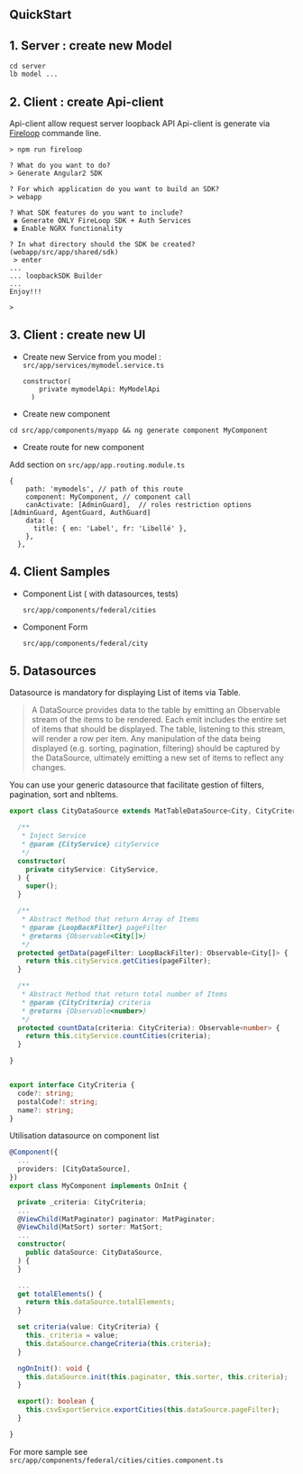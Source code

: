## QuickStart


## 1. Server : create new Model
```
cd server
lb model ...
```

## 2. Client : create Api-client

 Api-client allow request server loopback API
 Api-client is generate via [Fireloop] commande line.

```
> npm run fireloop

? What do you want to do?
> Generate Angular2 SDK

? For which application do you want to build an SDK?
> webapp

? What SDK features do you want to include?
 ◉ Generate ONLY FireLoop SDK + Auth Services
 ◉ Enable NGRX functionality

? In what directory should the SDK be created? (webapp/src/app/shared/sdk) 
 > enter
...
... loopbackSDK Builder
...
Enjoy!!!

>
```

## 3. Client : create new UI
 * Create new Service from you model : ```src/app/services/mymodel.service.ts```
 
    ```
    constructor(
        private mymodelApi: MyModelApi
      ) 
    ```

 * Create new component
 
  ```cd src/app/components/myapp && ng generate component MyComponent```
  
 * Create route for new component
 
Add section on ```src/app/app.routing.module.ts```
```
{
    path: 'mymodels', // path of this route
    component: MyComponent, // component call 
    canActivate: [AdminGuard],  // roles restriction options [AdminGuard, AgentGuard, AuthGuard]
    data: {
      title: { en: 'Label', fr: 'Libellé' },
    },
  },
```


## 4. Client Samples
 * Component List ( with datasources, tests) 
 
    ```src/app/components/federal/cities```
    
 * Component Form
 
    ```src/app/components/federal/city```

## 5. Datasources

 Datasource is mandatory for displaying List of items via Table.

> A DataSource provides data to the table by emitting an Observable stream of the items to be rendered. Each emit includes the entire set of items that should be displayed. The table, listening to this stream, will render a row per item. Any manipulation of the data being displayed (e.g. sorting, pagination, filtering) should be captured by the DataSource, ultimately emitting a new set of items to reflect any changes.

 You can use your generic datasource that facilitate gestion of filters, pagination, sort and nbItems.

 
 ```ts
 export class CityDataSource extends MatTableDataSource<City, CityCriteria> {
 
   /**
    * Inject Service
    * @param {CityService} cityService
    */
   constructor(
     private cityService: CityService,
   ) {
     super();
   }
 
   /**
    * Abstract Method that return Array of Items
    * @param {LoopBackFilter} pageFilter
    * @returns {Observable<City[]>}
    */
   protected getData(pageFilter: LoopBackFilter): Observable<City[]> {
     return this.cityService.getCities(pageFilter);
   }
 
   /**
    * Abstract Method that return total number of Items 
    * @param {CityCriteria} criteria
    * @returns {Observable<number>}
    */
   protected countData(criteria: CityCriteria): Observable<number> {
     return this.cityService.countCities(criteria);
   }
 
 }
 
 
 export interface CityCriteria {
   code?: string;
   postalCode?: string;
   name?: string;
 }
 ```
 
 Utilisation datasource on component list 
 
 ```ts 
 @Component({
   ...
   providers: [CityDataSource],
 })
 export class MyComponent implements OnInit {
 
   private _criteria: CityCriteria;
   ...
   @ViewChild(MatPaginator) paginator: MatPaginator;
   @ViewChild(MatSort) sorter: MatSort;
   ...
   constructor(
     public dataSource: CityDataSource,
   ) {
   }
 
   ...
   get totalElements() {
     return this.dataSource.totalElements;
   }
 
   set criteria(value: CityCriteria) {
     this._criteria = value;
     this.dataSource.changeCriteria(this.criteria);
   }
 
   ngOnInit(): void {
     this.dataSource.init(this.paginator, this.sorter, this.criteria);
   }
 
   export(): boolean {
     this.csvExportService.exportCities(this.dataSource.pageFilter);
   }
 
 }
 ```
 For more sample see ```src/app/components/federal/cities/cities.component.ts```
 


[FireLoop]: http://fireloop.io